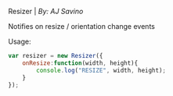 Resizer | *By: AJ Savino*

Notifies on resize / orientation change events

Usage:
```JavaScript
var resizer = new Resizer({
	onResize:function(width, height){
		console.log("RESIZE", width, height);
	}
});
```